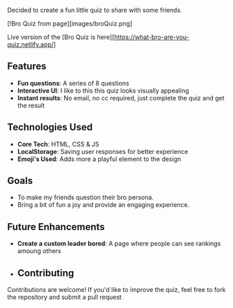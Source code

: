 Decided to create a fun little quiz to share with some friends. 

[!Bro Quiz from page][images/broQuiz.png]

Live version of the [Bro Quiz is here][https://what-bro-are-you-quiz.netlify.app/] 

## Features 
- **Fun questions**: A series of 8 questions
- **Interactive UI**: I like to this this quiz looks visually appealing
- **Instant results**: No email, no cc required, just complete the quiz and get the result

## Technologies Used
- **Core Tech**: HTML, CSS & JS
- **LocalStorage**: Saving user responses for better experience
- **Emoji's Used**: Adds more a playful element to the design

## Goals
- To make my friends question their bro persona.
- Bring a bit of fun a joy and provide an engaging experience.

## Future Enhancements
- **Create a custom leader bored**: A page where people can see rankings amoung others

- ## Contributing
Contributions are welcome! If you'd like to improve the quiz, feel free to fork the repository and submit a pull request

